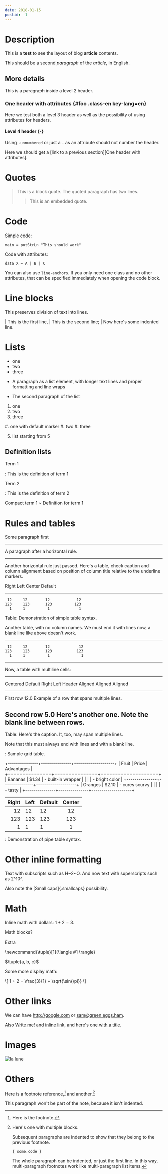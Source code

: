 ```yaml
---
date: 2018-01-15
postid: -1
---
```


# Description

This is a **test** to see the layout of blog __article__ contents.

This should be a second *paragraph* of the _article_, in English.

## More details

This is a ~~paragraph~~ inside a level 2 header.

### One header with attributes {#foo .class-en key-lang=en}

Here we test both a level 3 header as well as the possibility of using
attributes for headers.

#### Level 4 header {-}

Using `.unnumbered` or just a `-` as an attribute should not number the header.

Here we should get a [link to a previous section][One header with attributes].

# Quotes

> This is a block quote.
> The quoted paragraph has two lines.
>
> > This is an embedded quote.

# Code

Simple code:

```
main = putStrLn "This should work"
```

Code with attributes:

``` {#maincode .haskell .numberLines startFrom=5}
data X = A | B | C
```

You can also use `line-anchors`. If you only need one class and no other
attributes, that can be specified immediately when opening the code block.

# Line blocks

This preserves division of text into lines.

| This is the first line,
| This is the second line;
|     Now here's some indented line.

# Lists

* one
* two
* three

<!-- end of list -->

- A paragraph as a list element, with longer text lines and proper formatting
  and line wraps

- The second paragraph of the list

<!-- end of list -->

1. one
1. two
1. three

<!-- end of list -->

#. one with default marker
#. two
#. three

<!-- end of list -->

5. list starting from 5

## Definition lists

Term 1

: This is the definition of term 1

Term 2

: This is the definition of term 2

<!-- end of list -->

Compact term 1
    ~ Definition for term 1

# Rules and tables

Some paragraph first

* * *

A paragraph after a horizontal rule.

---------

Another horizontal rule just passed. Here's a table, check caption and column
alignment based on position of column title relative to the underline markers.

  Right     Left     Center     Default
-------     ------ ----------   -------
     12     12        12            12
    123     123       123          123
      1     1          1             1

Table:  Demonstration of simple table syntax.

Another table, with no column names. We must end it with lines now, a blank
line like above doesn't work.

-------     ------ ----------   -------
     12     12        12             12
    123     123       123           123
      1     1          1              1
-------     ------ ----------   -------

Now, a table with multiline cells:

-------------------------------------------------------------
 Centered   Default           Right Left
  Header    Aligned         Aligned Aligned
----------- ------- --------------- -------------------------
   First    row                12.0 Example of a row that
                                    spans multiple lines.

  Second    row                 5.0 Here's another one. Note
                                    the blank line between
                                    rows.
-------------------------------------------------------------

Table: Here's the caption. It, too, may span
multiple lines.

Note that this must always end with lines and with a blank line.

: Sample grid table.

+---------------+---------------+--------------------+
| Fruit         | Price         | Advantages         |
+===============+===============+====================+
| Bananas       | $1.34         | - built-in wrapper |
|               |               | - bright color     |
+---------------+---------------+--------------------+
| Oranges       | $2.10         | - cures scurvy     |
|               |               | - tasty            |
+---------------+---------------+--------------------+

| Right | Left | Default | Center |
|------:|:-----|---------|:------:|
|   12  |  12  |    12   |    12  |
|  123  |  123 |   123   |   123  |
|    1  |    1 |     1   |     1  |

  : Demonstration of pipe table syntax.


# Other inline formatting

Text with subscripts such as H~2~O. And now text with superscripts such as
2^10^.

Also note the [Small caps]{.smallcaps} possibility.

# Math

Inline math with dollars: $1 + 2 = 3$.

Math blocks?

Extra

\newcommand{\tuple}[1]{\langle #1 \rangle}

$\tuple{a, b, c}$

Some more display math:

\\[
1 + 2 = \frac{3}{1} + \sqrt{\sin{\pi}}
\\]

# Other links

We can have <http://google.com> or <sam@green.eggs.ham>.

Also [Write me!](mailto:sam@green.eggs.ham) and [inline link](/url), and
here's [one with a title](http://fsf.org "click here for a good time!").

# Images

![la lune](lalune.jpg "Voyage to the moon")

# Others

Here is a footnote reference,[^1] and another.[^longnote]

[^1]: Here is the footnote.

[^longnote]: Here's one with multiple blocks.

    Subsequent paragraphs are indented to show that they
belong to the previous footnote.

        { some.code }

    The whole paragraph can be indented, or just the first
    line.  In this way, multi-paragraph footnotes work like
    multi-paragraph list items.

This paragraph won't be part of the note, because it
isn't indented.
